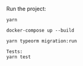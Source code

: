 Run the project:

```
yarn

docker-compose up --build

yarn typeorm migration:run

Tests:
yarn test


```